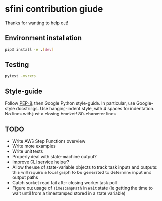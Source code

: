 # sfini contribution giude
Thanks for wanting to help out!

## Environment installation
```bash
pip3 install -e .[dev]
```

## Testing
```bash
pytest -vvrxrs
```

## Style-guide
Follow [PEP-8](https://www.python.org/dev/peps/pep-0008/?), then Google Python
style-guide. In particular, use Google-style docstrings. Use hanging-indent
style, with 4 spaces for indentation. No lines with just a closing bracket!
80-character lines.

## TODO
- Write AWS Step Functions overview
- Write more examples
- Write unit tests
- Properly deal with state-machine output?
- Improve CLI service helper?
- Allow the use of state-variable objects to track task inputs and outputs:
  this will require a local graph to be generated to determine input and output
  paths
- Catch socket read fail after closing worker task poll
- Figure out usage of `TimestampPath` in `Wait` state (ie getting the time to
  wait until from a timestamped stored in a state variable)
